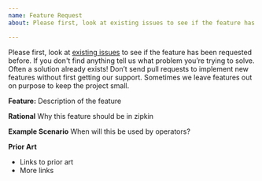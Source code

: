 ```yaml
---
name: Feature Request
about: Please first, look at existing issues to see if the feature has been requested before.

---
```

Please first, look at [existing issues](https://github.com/apache/incubator-zipkin-brave/issues) to see if the feature has been requested before. If you don't find anything tell us what problem you’re trying to solve. Often a solution already exists! Don’t send pull requests to implement new features without first getting our support. Sometimes we leave features out on purpose to keep the project small.

**Feature:**
Description of the feature

**Rational**
Why this feature should be in zipkin

**Example Scenario**
When will this be used by operators?

**Prior Art**
 * Links to prior art
 * More links
